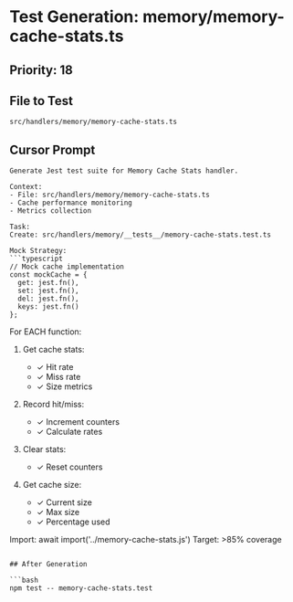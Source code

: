 # Test Generation: memory/memory-cache-stats.ts

## Priority: 18

## File to Test
`src/handlers/memory/memory-cache-stats.ts`

## Cursor Prompt

```
Generate Jest test suite for Memory Cache Stats handler.

Context:
- File: src/handlers/memory/memory-cache-stats.ts
- Cache performance monitoring
- Metrics collection

Task:
Create: src/handlers/memory/__tests__/memory-cache-stats.test.ts

Mock Strategy:
```typescript
// Mock cache implementation
const mockCache = {
  get: jest.fn(),
  set: jest.fn(),
  del: jest.fn(),
  keys: jest.fn()
};
```

For EACH function:
1. Get cache stats:
   - ✓ Hit rate
   - ✓ Miss rate
   - ✓ Size metrics

2. Record hit/miss:
   - ✓ Increment counters
   - ✓ Calculate rates

3. Clear stats:
   - ✓ Reset counters

4. Get cache size:
   - ✓ Current size
   - ✓ Max size
   - ✓ Percentage used

Import: await import('../memory-cache-stats.js')
Target: >85% coverage
```

## After Generation

```bash
npm test -- memory-cache-stats.test
```
